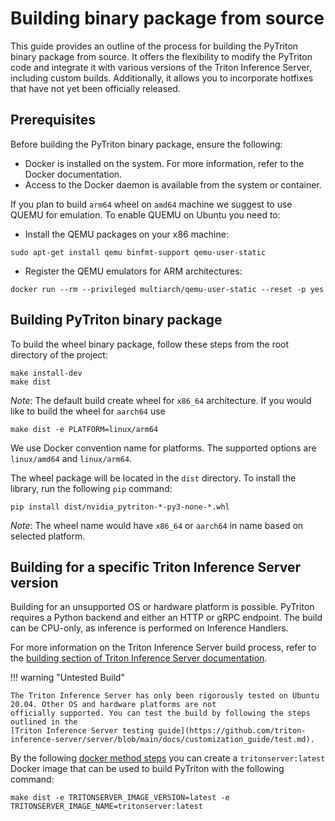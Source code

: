 <!--
Copyright (c) 2023, NVIDIA CORPORATION. All rights reserved.

Licensed under the Apache License, Version 2.0 (the "License");
you may not use this file except in compliance with the License.
You may obtain a copy of the License at

    http://www.apache.org/licenses/LICENSE-2.0

Unless required by applicable law or agreed to in writing, software
distributed under the License is distributed on an "AS IS" BASIS,
WITHOUT WARRANTIES OR CONDITIONS OF ANY KIND, either express or implied.
See the License for the specific language governing permissions and
limitations under the License.
-->

# Building binary package from source

This guide provides an outline of the process for building the PyTriton binary package from source.
It offers the flexibility to modify the PyTriton code and integrate it with various versions
of the Triton Inference Server, including custom builds.
Additionally, it allows you to incorporate hotfixes that have not yet been officially released.

## Prerequisites

Before building the PyTriton binary package, ensure the following:

- Docker is installed on the system. For more information, refer to the Docker documentation.
- Access to the Docker daemon is available from the system or container.

If you plan to build `arm64` wheel on `amd64` machine we suggest to use QUEMU for emulation.
To enable QUEMU on Ubuntu you need to:
- Install the QEMU packages on your x86 machine:
```shell
sudo apt-get install qemu binfmt-support qemu-user-static
```
- Register the QEMU emulators for ARM architectures:
```shell
docker run --rm --privileged multiarch/qemu-user-static --reset -p yes
```

## Building PyTriton binary package

To build the wheel binary package, follow these steps from the root directory of the project:

```shell
make install-dev
make dist
```

*Note*: The default build create wheel for `x86_64` architecture. If you would like to build the wheel for `aarch64` use
```shell
make dist -e PLATFORM=linux/arm64
```
We use Docker convention name for platforms. The supported options are `linux/amd64` and `linux/arm64`.

The wheel package will be located in the `dist` directory. To install the library, run the following `pip` command:

```shell
pip install dist/nvidia_pytriton-*-py3-none-*.whl
```

*Note*: The wheel name would have `x86_64` or `aarch64` in name based on selected platform.

## Building for a specific Triton Inference Server version

Building for an unsupported OS or hardware platform is possible.
PyTriton requires a Python backend and either an HTTP or gRPC endpoint.
The build can be CPU-only, as inference is performed on Inference Handlers.

For more information on the Triton Inference Server build process, refer to the
[building section of Triton Inference Server documentation](https://github.com/triton-inference-server/server/blob/main/docs/customization_guide/build.md).

!!! warning "Untested Build"

    The Triton Inference Server has only been rigorously tested on Ubuntu 20.04. Other OS and hardware platforms are not
    officially supported. You can test the build by following the steps outlined in the
    [Triton Inference Server testing guide](https://github.com/triton-inference-server/server/blob/main/docs/customization_guide/test.md).

By the following [docker method steps](https://github.com/triton-inference-server/server/blob/main/docs/customization_guide/build.md#building-with-docker)
you can create a `tritonserver:latest` Docker image that can be used to build PyTriton with the following command:

```shell
make dist -e TRITONSERVER_IMAGE_VERSION=latest -e TRITONSERVER_IMAGE_NAME=tritonserver:latest
```
